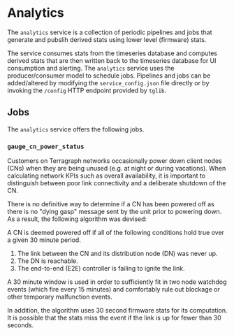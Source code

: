 # Analytics
The `analytics` service is a collection of periodic pipelines and jobs that
generate and pubslih derived stats using lower level (firmware) stats.

The service consumes stats from the timeseries database and computes derived
stats that are then written back to the timeseries database for UI consumption
and alerting. The `analytics` service uses the producer/consumer model to
schedule jobs. Pipelines and jobs can be added/altered by modifying the
`service_config.json` file directly or by invoking the `/config` HTTP endpoint
provided by `tglib`.

## Jobs
The `analytics` service offers the following jobs.

### `gauge_cn_power_status`
Customers on Terragraph networks occasionally power down client nodes (CNs)
when they are being unused (e.g. at night or during vacations). When
calculating network KPIs such as overall availability, it is important to
distinguish between poor link connectivity and a deliberate shutdown of the CN.

There is no definitive way to determine if a CN has been powered off as there
is no "dying gasp" message sent by the unit prior to powering down. As a result,
the following algorithm was devised:

A CN is deemed powered off if all of the following conditions hold true over a
given 30 minute period.

1. The link between the CN and its distribution node (DN) was never up.
2. The DN is reachable.
3. The end-to-end (E2E) controller is failing to ignite the link.

A 30 minute window is used in order to sufficiently fit in two node watchdog
events (which fire every 15 minutes) and comfortably rule out blockage or other
temporary malfunction events.

In addition, the algorithm uses 30 second firmware stats for its computation. It
is possible that the stats miss the event if the link is up for fewer than 30
seconds.
